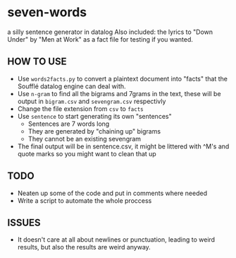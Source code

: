 # seven-words
a silly sentence generator in datalog
Also included: the lyrics to "Down Under" by "Men at Work" as a fact file for testing if you wanted.

## HOW TO USE
* Use `words2facts.py` to convert a plaintext document into "facts" that the Soufflé datalog engine can deal with.
* Use `n-gram` to find all the bigrams and 7grams in the text, these will be output in `bigram.csv` and `sevengram.csv` respectivly
* Change the file extension from `csv` to `facts`
* Use `sentence` to start generating its own "sentences"
    * Sentences are 7 words long
    * They are generated by "chaining up" bigrams
    * They cannot be an existing sevengram
* The final output will be in sentence.csv, it might be littered with ^M's and quote marks so you might want to clean that up

## TODO
* Neaten up some of the code and put in comments where needed
* Write a script to automate the whole proccess

## ISSUES
* It doesn't care at all about newlines or punctuation, leading to weird results, but also the results are weird anyway.
